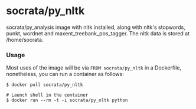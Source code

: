 socrata/py_nltk
===================

socrata/py_analysis image with nltk installed, along with nltk's stopwords, punkt, wordnet and maxent_treebank_pos_tagger.
The nltk data is stored at /home/socrata.

### Usage

Most uses of the image will be via `FROM socrata/py_nltk` in a Dockerfile, nonetheless, you can run a container as follows:

    $ docker pull socrata/py_nltk

    # Launch shell in the container
    $ docker run --rm -t -i socrata/py_nltk python
